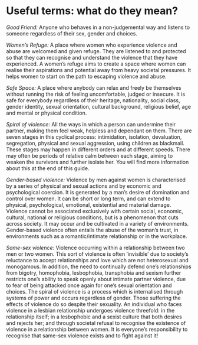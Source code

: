 # Useful terms: what do they mean?

*Good Friend:* Anyone who behaves in a non-judgemental way and listens to someone regardless of their sex, gender and choices.
 
*Women’s Refuge:* A place where women who experience violence and abuse are welcomed and given refuge. They are listened to and protected so that they can recognise and understand the violence that they have experienced. A women’s refuge aims to create a space where women can realise their aspirations and potential away from heavy societal pressures. It helps women to start on the path to escaping violence and abuse.
 
*Safe Space:* A place where anybody can relax and freely be themselves without running the risk of feeling uncomfortable, judged or insecure. It is safe for everybody regardless of their heritage, nationality, social class, gender identity, sexual orientation, cultural background, religious belief, age and mental or physical condition.
 
*Spiral of violence:* All the ways in which a person can undermine their partner, making them feel weak, helpless and dependant on them. There are seven stages in this cyclical process: intimidation, isolation, devaluation, segregation, physical and sexual aggression, using children as blackmail. These stages may happen in different orders and at different speeds. There may often be periods of relative calm between each stage, aiming to weaken the survivors and further isolate her. You will find more information about this at the end of this guide.
 
*Gender-based violence:* Violence by men against women is characterised by a series of physical and sexual actions and by economic and psychological coercion. It is generated by a man’s desire of domination and control over women. It can be short or long term, and can extend to physical, psychological, emotional, existential and material damage. Violence cannot be associated exclusively with certain social, economic, cultural, national or religious conditions, but is a phenomenon that cuts across society. It may occur and be cultivated in a variety of environments. Gender-based violence often entails the abuse of the woman’s trust, in environments such as a romantic/intimate relationship or in the workplace.
 
*Same-sex violence:* Violence occurring within a relationship between two men or two women. This sort of violence is often ‘invisible’ due to society’s reluctance to accept relationships and love which are not heterosexual and monogamous. In addition, the need to continually defend one’s relationships from bigotry, homophobia, lesbophobia, transphobia and sexism further restricts one’s ability to speak openly about intimate partner violence, due to fear of being attacked once again for one’s sexual orientation and choices. The spiral of violence is a process which is internalised through systems of power and occurs regardless of gender. Those suffering the effects of violence do so despite their sexuality. An individual who faces violence in a lesbian relationship undergoes violence threefold: in the relationship itself; in a lesbophobic and a sexist culture that both desires and rejects her; and through societal refusal to recognise the existence of violence in a relationship between women. It is everyone’s responsibility to recognise that same-sex violence exists and to fight against it! 
